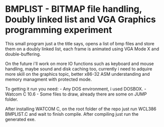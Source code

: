 # BMPLIST - BITMAP file handling, Doubly linked list and VGA Graphics programming experiment

This small program just a the title says, opens a list of bmp files and store them on a doubly linked list, each frame is animated using VGA Mode X and double-buffering.

On the future i'll work on more IO functions such as keyboard and mouse handling, maybe sound and disk caching too, currently i need to adquire more skill on the graphics topic, better x86-32 ASM understanding and memory managment with protected mode.

To getting it run you need:
    - Any DOS environment, i used DOSBOX.
    - Watcom C 10.6
    - Some files to draw, already there are some on JUMP folder.

After installing WATCOM C, on the root folder of the repo just run WCL386 BMPLIST.C
and wait to finish compile. After compiling just run the generated exe.